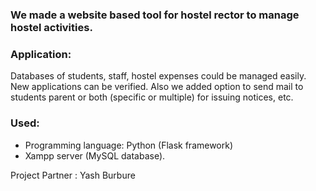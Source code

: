 
### We made a website based tool for hostel rector to manage hostel activities.

### Application: 
Databases of students, staff, hostel expenses could be managed easily. 
New applications can be verified.
Also we added option to send mail to students parent or both (specific or multiple) for issuing notices, etc. 

### Used:
* Programming language: Python (Flask framework)
* Xampp server (MySQL database).

Project Partner : Yash Burbure

 
